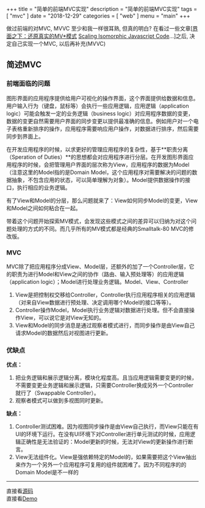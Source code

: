 +++
title = "简单的前端MVC实现"
description = "简单的前端MVC实现"
tags = [
    "mvc"
]
date = "2018-12-29"
categories = [
    "web"
]
menu = "main"
+++

做过前端的对MVC, MVVC 至少和我一样很耳熟, 但真的明白? 在看过一些文章[[界面之下：还原真实的MV*模式](https://github.com/livoras/blog/issues/11) [Scaling Isomorphic Javascript Code](https://blog.nodejitsu.com/scaling-isomorphic-javascript-code/)...]之后, 决定自己实现一个MVC, 以后再补充(MVVC)

## 简述MVC

### 前端面临的问题
图形界面的应用程序提供给用户可视化的操作界面，这个界面提供给数据和信息。用户输入行为（键盘，鼠标等）会执行一些应用逻辑，应用逻辑（application logic）可能会触发一定的业务逻辑（business logic）对应用程序数据的变更，数据的变更自然需要用户界面的同步变更以提供最准确的信息。例如用户对一个电子表格重新排序的操作，应用程序需要响应用户操作，对数据进行排序，然后需要同步到界面上。

在开发应用程序的时候，以求更好的管理应用程序的复杂性，基于**职责分离（Speration of Duties）**的思想都会对应用程序进行分层。在开发图形界面应用程序的时候，会把管理用户界面的层次称为View，应用程序的数据为Model（注意这里的Model指的是Domain Model，这个应用程序对需要解决的问题的数据抽象，不包含应用的状态，可以简单理解为对象）。Model提供数据操作的接口，执行相应的业务逻辑。

有了View和Model的分层，那么问题就来了：View如何同步Model的变更，View和Model之间如何粘合在一起。

带着这个问题开始探索MV模式，会发现这些模式之间的差异可以归纳为对这个问题处理的方式的不同。而几乎所有的MV模式都是经典的Smalltalk-80 MVC的修改版。

### MVC
MVC除了把应用程序分成View、Model层，还额外的加了一个Controller层，它的职责为进行Model和View之间的协作（路由、输入预处理等）的应用逻辑（application logic）；Model进行处理业务逻辑。Model、View、Controller

1. View是把控制权交移给Controller，Controller执行应用程序相关的应用逻辑（对来自View数据进行预处理、决定调用哪个Model的接口等等）。
2. Controller操作Model，Model执行业务逻辑对数据进行处理。但不会直接操作View，可以说它是对View无知的。
3. View和Model的同步消息是通过观察者模式进行，而同步操作是由View自己请求Model的数据然后对视图进行更新。

### 优缺点
**优点：**

1. 把业务逻辑和展示逻辑分离，模块化程度高。且当应用逻辑需要变更的时候，不需要变更业务逻辑和展示逻辑，只需要Controller换成另外一个Controller就行了（Swappable Controller）。
2. 观察者模式可以做到多视图同时更新。

**缺点：**

1. Controller测试困难。因为视图同步操作是由View自己执行，而View只能在有UI的环境下运行。在没有UI环境下对Controller进行单元测试的时候，应用逻辑正确性是无法验证的：Model更新的时候，无法对View的更新操作进行断言。
2. View无法组件化。View是强依赖特定的Model的，如果需要把这个View抽出来作为一个另外一个应用程序可复用的组件就困难了。因为不同程序的的Domain Model是不一样的



---

直接看[源码](https://github.com/simeon49/javascript-practices/tree/master/project_06_MVC_%E5%AE%9E%E7%8E%B0todo_list) <br>
直接看[Demo](https://simeon49.github.io/javascript-practices/project_06_MVC_%E5%AE%9E%E7%8E%B0todo_list/index.html) <br>
